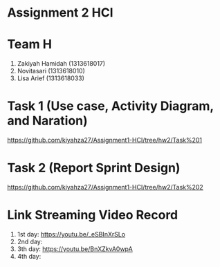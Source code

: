 # Assignment 2 HCI
 
# Team H
   1. Zakiyah Hamidah (1313618017)
   2. Novitasari (1313618010)
   3. Lisa Arief (1313618033)
 
 # Task 1 (Use case, Activity Diagram, and Naration)
https://github.com/kiyahza27/Assignment1-HCI/tree/hw2/Task%201

 # Task 2 (Report Sprint Design)
 https://github.com/kiyahza27/Assignment1-HCI/tree/hw2/Task%202
 
 # Link Streaming Video Record

1.    1st day: https://youtu.be/_eSBInXrSLo
2.    2nd day: 
3.    3th day: https://youtu.be/BnXZkvA0wpA
4.    4th day: 
